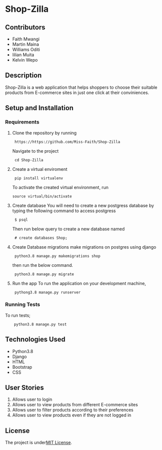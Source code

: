 # Shop-Zilla


## Contributors
* Faith Mwangi
* Martin Maina
* Williams Oditi
* lilian Muita
* Kelvin Wepo


## Description
Shop-Zilla is a web application that  helps shoppers to choose their suitable products from E-commerce sites in just one click at their conviniences.


## Setup and Installation
### Requirements
1. Clone the repository by running

        https://https://github.com/Miss-Faith/Shop-Zilla
    Navigate to the project

        cd Shop-Zilla
 2. Create a virtual enviroment

         pip install virtualenv 

    To activate the created virtual environment, run

        source virtual/bin/activate
3. Create database
    You will need to create a new postgress database by typing the following command to access postgress

        $ psql

    Then run below query to create a new database named 

        # create databases Shop;
5. Create Database migrations
    make migrations on postgres using django

        python3.8 manage.py makemigrations shop
    then run the below command.

        python3.8 manage.py migrate

6. Run the app
    To run the application on your development machine,

        pythong3.8 manage.py runserver
### Running Tests
To run tests;

        python3.8 manage.py test


## Technologies Used
* Python3.8
* Django
* HTML
* Bootstrap
* CSS

## User Stories
1. Allows user to login
2. Allows user to view products from different E-commerce sites
3. Allows user to filter products according to their preferences
4. Allows user to view products even if they are not logged in


## License
The project is under[MIT License](LICENSE).